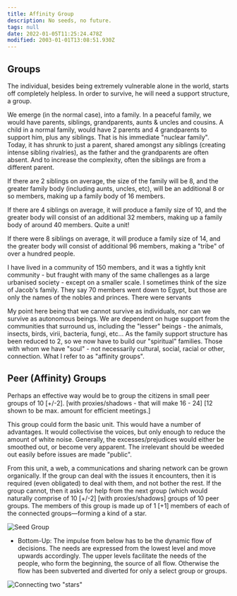 ```yaml
---
title: Affinity Group
description: No seeds, no future.
tags: null
date: 2022-01-05T11:25:24.478Z
modified: 2003-01-01T13:08:51.930Z
---
```


## Groups

The individual, besides being extremely vulnerable alone in the world, starts off completely helpless. In order to survive, he will need a support structure, a group.

We emerge (in the normal case), into a family. In a peaceful family, we would have parents, siblings, grandparents, aunts & uncles and cousins. A child in a normal family, would have 2 parents and 4 grandparents to support him, plus any siblings. That is his immediate "nuclear family". Today, it has shrunk to just a parent, shared amongst any siblings (creating intense sibling rivalries), as the father and the grandparents are often absent. And to increase the complexity, often the siblings are from a different parent.

If there are 2 siblings on average, the size of the family will be 8, and the greater family body (including aunts, uncles, etc), will be an additional 8 or so members, making up a family body of 16 members.

If there are 4 siblings on average, it will produce a family size of 10, and the greater body will consist of an additional 32 members, making up a family body of around 40 members. Quite a unit!

If there were 8 siblings on average, it will produce a family size of 14, and the greater body will consist of additional 96 members, making a "tribe" of over a hundred people.

I have lived in a community of 150 members, and it was a tightly knit community - but fraught with many of the same challenges as a large urbanised society - except on a smaller scale. I sometimes think of the size of Jacob's family. They say 70 members went down to Egypt, but those are only the names of the nobles and princes. There were servants

My point here being that we cannot survive as individuals, nor can we survive as autonomous beings. We are dependent on huge support from the communities that surround us, including the "lesser" beings - the animals, insects, birds, virii, bacteria, fungi, etc... As the family support structure has been reduced to 2, so we now have to build our "spiritual" families. Those with whom we have "soul" - not necessarily cultural, social, racial or other, connection. What I refer to as "affinity groups".

## Peer (Affinity) Groups

Perhaps an effective way would be to group the citizens in small peer groups of 10 [+/-2]. [with proxies/shadows - that will make 16 - 24] [12 shown to be max. amount for efficient meetings.]

This group could form the basic unit. This would have a number of advantages. It would collectivise the voices, but only enough to reduce the amount of white noise. Generally, the excesses/prejudices would either be smoothed out, or become very apparent. The irrelevant should be weeded out easily before issues are made "public".

From this unit, a web, a communications and sharing network can be grown organically. If the group can deal with the issues it encounters, then it is required (even obligated) to deal with them, and not bother the rest. If the group cannot, then it asks for help from the next group (which would naturally comprise of 10 [+/-2] [with proxies/shadows] groups of 10 peer groups. The members of this group is made up of 1 [+1] members of each of the connected groups&mdash;forming a kind of a star.

![Seed Group](/posts/img/tol/group_star.svg)

- Bottom-Up: The impulse from below has to be the dynamic flow of decisions. The needs are expressed from the lowest level and move upwards accordingly. The upper levels facilitate the needs of the people, who form the beginning, the source of all flow. Otherwise the flow has been subverted and diverted for only a select group or groups.

![Connecting two "stars"](/posts/img/tol/group_connect.svg)
